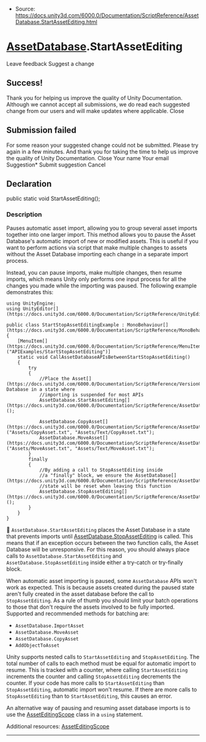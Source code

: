 * Source: https://docs.unity3d.com/6000.0/Documentation/ScriptReference/AssetDatabase.StartAssetEditing.html

#  [AssetDatabase](https://docs.unity3d.com/6000.0/Documentation/ScriptReference/AssetDatabase.html).StartAssetEditing
Leave feedback
Suggest a change
## Success!
Thank you for helping us improve the quality of Unity Documentation. Although we cannot accept all submissions, we do read each suggested change from our users and will make updates where applicable.
Close
## Submission failed
For some reason your suggested change could not be submitted. Please <a>try again</a> in a few minutes. And thank you for taking the time to help us improve the quality of Unity Documentation.
Close
Your name Your email Suggestion* Submit suggestion
Cancel
## Declaration
public static void StartAssetEditing(); 
### Description
Pauses automatic asset import, allowing you to group several asset imports together into one larger import.
This method allows you to pause the Asset Database's automatic import of new or modified assets. This is useful if you want to perform actions via script that make multiple changes to assets without the Asset Database importing each change in a separate import process.   
  
Instead, you can pause imports, make multiple changes, then resume imports, which means Unity only performs one input process for all the changes you made while the importing was paused. The following example demonstrates this:
```
using UnityEngine;
using UnityEditor[](https://docs.unity3d.com/6000.0/Documentation/ScriptReference/UnityEditor.html);  
  
public class StartStopAssetEditingExample : MonoBehaviour[](https://docs.unity3d.com/6000.0/Documentation/ScriptReference/MonoBehaviour.html)
{
    [MenuItem[](https://docs.unity3d.com/6000.0/Documentation/ScriptReference/MenuItem.html)("APIExamples/StartStopAssetEditing")]
    static void CallAssetDatabaseAPIsBetweenStartStopAssetEditing()
    {
        try
        {
            //Place the Asset[](https://docs.unity3d.com/6000.0/Documentation/ScriptReference/VersionControl.Asset.html) Database in a state where
            //importing is suspended for most APIs
            AssetDatabase.StartAssetEditing[](https://docs.unity3d.com/6000.0/Documentation/ScriptReference/AssetDatabase.StartAssetEditing.html)();  
  
            AssetDatabase.CopyAsset[](https://docs.unity3d.com/6000.0/Documentation/ScriptReference/AssetDatabase.CopyAsset.html)("Assets/CopyAsset.txt", "Assets/Text/CopyAsset.txt");
            AssetDatabase.MoveAsset[](https://docs.unity3d.com/6000.0/Documentation/ScriptReference/AssetDatabase.MoveAsset.html)("Assets/MoveAsset.txt", "Assets/Text/MoveAsset.txt");
        }
        finally
        {
            //By adding a call to StopAssetEditing inside
            //a "finally" block, we ensure the AssetDatabase[](https://docs.unity3d.com/6000.0/Documentation/ScriptReference/AssetDatabase.html)
            //state will be reset when leaving this function
            AssetDatabase.StopAssetEditing[](https://docs.unity3d.com/6000.0/Documentation/ScriptReference/AssetDatabase.StopAssetEditing.html)();
        }
    }
}

```

`AssetDatabase.StartAssetEditing` places the Asset Database in a state that prevents imports until [AssetDatabase.StopAssetEditing](https://docs.unity3d.com/6000.0/Documentation/ScriptReference/AssetDatabase.StopAssetEditing.html) is called. This means that if an exception occurs between the two function calls, the Asset Database will be unresponsive. For this reason, you should always place calls to `AssetDatabase.StartAssetEditing` and `AssetDatabase.StopAssetEditing` inside either a try-catch or try-finally block.  
  
When automatic asset importing is paused, some `AssetDatabase` APIs won't work as expected. This is because assets created during the paused state aren't fully created in the asset database before the call to `StopAssetEditing`. As a rule of thumb you should limit your batch operations to those that don't require the assets involved to be fully imported. Supported and recommended methods for batching are: 
  * `AssetDatabase.ImportAsset`
  * `AssetDatabase.MoveAsset`
  * `AssetDatabase.CopyAsset`
  * `AddObjectToAsset`


Unity supports nested calls to `StartAssetEditing` and `StopAssetEditing`. The total number of calls to each method must be equal for automatic import to resume. This is tracked with a counter, where calling `StartAssetEditing` increments the counter and calling `StopAssetEditing` decrements the counter. If your code has more calls to `StartAssetEditing` than `StopAssetEditing`, automatic import won't resume. If there are more calls to `StopAssetEditing` than to `StartAssetEditing`, this causes an error.  
  
An alternative way of pausing and resuming asset database imports is to use the [AssetEditingScope](https://docs.unity3d.com/6000.0/Documentation/ScriptReference/AssetDatabase.AssetEditingScope.html) class in a `using` statement.  
  
Additional resources: [AssetEditingScope](https://docs.unity3d.com/6000.0/Documentation/ScriptReference/AssetDatabase.AssetEditingScope.html)
* * *
